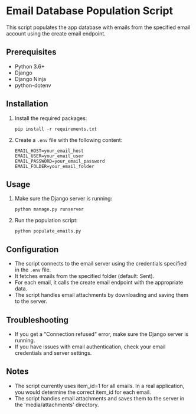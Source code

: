 # Email Database Population Script

This script populates the app database with emails from the specified email account using the create email endpoint.

## Prerequisites

- Python 3.6+
- Django
- Django Ninja
- python-dotenv

## Installation

1. Install the required packages:
   ```
   pip install -r requirements.txt
   ```

2. Create a `.env` file with the following content:
   ```
   EMAIL_HOST=your_email_host
   EMAIL_USER=your_email_user
   EMAIL_PASSWORD=your_email_password
   EMAIL_FOLDER=your_email_folder
   ```

## Usage

1. Make sure the Django server is running:
   ```
   python manage.py runserver
   ```

2. Run the population script:
   ```
   python populate_emails.py
   ```

## Configuration

- The script connects to the email server using the credentials specified in the `.env` file.
- It fetches emails from the specified folder (default: Sent).
- For each email, it calls the create email endpoint with the appropriate data.
- The script handles email attachments by downloading and saving them to the server.

## Troubleshooting

- If you get a "Connection refused" error, make sure the Django server is running.
- If you have issues with email authentication, check your email credentials and server settings.

## Notes

- The script currently uses item_id=1 for all emails. In a real application, you would determine the correct item_id for each email.
- The script handles email attachments and saves them to the server in the 'media/attachments' directory.
